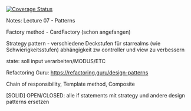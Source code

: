 [![Coverage Status](https://coveralls.io/repos/github/kikkel/se/badge.svg?branch=main)](https://coveralls.io/github/kikkel/se?branch=main)


Notes:
Lecture 07 - Patterns

Factory method - CardFactory (schon angefangen)

Strategy pattern - verschiedene Deckstufen für starrealms (wie Schwierigkeitsstufen) abhängigkeit zw controller und view zu verbessern

state: soll input verarbeiten/MODUS/ETC

Refactoring Guru: https://refactoring.guru/design-patterns

Chain of responsibility,
Template method,
Composite


[SOLID] OPEN/CLOSED: alle if statements mit strategy und andere design patterns ersetzen
